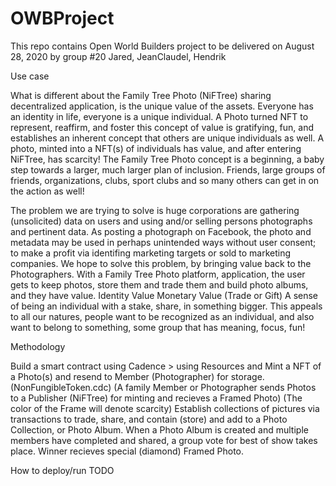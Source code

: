 # OWBProject

This repo contains Open World Builders project to be delivered on August 28, 2020 by group #20 Jared, JeanClaudel, Hendrik

Use case

What is different about the Family Tree Photo (NiFTree) sharing decentralized application, is the unique value of the assets. Everyone has an identity in life, everyone is a unique individual.  A Photo turned NFT to represent, reaffirm, and foster this concept of value is gratifying, fun, and establishes an inherent concept that others are unique individuals as well. A photo, minted into a NFT(s) of individuals has value, and after entering NiFTree, has scarcity!
The Family Tree Photo concept is a beginning, a baby step towards a larger, much larger plan of inclusion.  Friends, large groups of friends, organizations, clubs, sport clubs and so many others can get in on the action as well!

The problem we are trying to solve is huge corporations are gathering (unsolicited) data on users and using and/or selling persons photographs and pertinent data.  As posting a photograph on Facebook, the photo and metadata may be used in perhaps unintended ways without user consent; to make a profit via identifing marketing targets or sold to marketing companies.
We hope to solve this problem, by bringing value back to the Photographers.  With a Family Tree Photo platform, application, the user gets to keep photos, store them and trade them and build photo albums, and they have value.
    Identity Value
    Monetary Value (Trade or Gift)
A sense of being an individual with a stake, share, in something bigger.
This appeals to all our natures, people want to be recognized as an individual, and also want to belong to something, some group that has meaning, focus, fun!

Methodology

Build a smart contract using Cadence > using Resources and Mint a NFT of a Photo(s) and resend to Member (Photographer) for storage. (NonFungibleToken.cdc)
  (A family Member or Photographer sends Photos to a Publisher (NiFTree) for minting and recieves a Framed Photo)
  (The color of the Frame will denote scarcity)
Establish collections of pictures via transactions to trade, share, and contain (store) and add to a Photo Collection, or Photo Album.
When a Photo Album is created and multiple members have completed and shared, a group vote for best of show takes place.
Winner recieves special (diamond) Framed Photo.

How to deploy/run 
TODO

